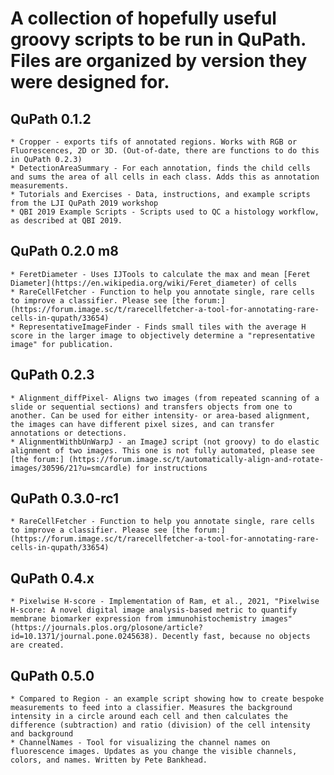 # A collection of hopefully useful groovy scripts to be run in QuPath. Files are organized by version they were designed for.

## QuPath 0.1.2
	* Cropper - exports tifs of annotated regions. Works with RGB or Fluorescences, 2D or 3D. (Out-of-date, there are functions to do this in QuPath 0.2.3)
	* DetectionAreaSummary - For each annotation, finds the child cells and sums the area of all cells in each class. Adds this as annotation measurements.  
	* Tutorials and Exercises - Data, instructions, and example scripts from the LJI QuPath 2019 workshop
	* QBI 2019 Example Scripts - Scripts used to QC a histology workflow, as described at QBI 2019.
	
## QuPath 0.2.0 m8
	* FeretDiameter - Uses IJTools to calculate the max and mean [Feret Diameter](https://en.wikipedia.org/wiki/Feret_diameter) of cells
	* RareCellFetcher - Function to help you annotate single, rare cells to improve a classifier. Please see [the forum:] (https://forum.image.sc/t/rarecellfetcher-a-tool-for-annotating-rare-cells-in-qupath/33654)
	* RepresentativeImageFinder - Finds small tiles with the average H score in the larger image to objectively determine a "representative image" for publication.
	
## QuPath 0.2.3
	* Alignment_diffPixel- Aligns two images (from repeated scanning of a slide or sequential sections) and transfers objects from one to another. Can be used for either intensity- or area-based alignment, the images can have different pixel sizes, and can transfer annotations or detections. 
	* AlignmentWithbUnWarpJ - an ImageJ script (not groovy) to do elastic alignment of two images. This one is not fully automated, please see [the forum:] (https://forum.image.sc/t/automatically-align-and-rotate-images/30596/21?u=smcardle) for instructions


## QuPath 0.3.0-rc1
	* RareCellFetcher - Function to help you annotate single, rare cells to improve a classifier. Please see [the forum:] (https://forum.image.sc/t/rarecellfetcher-a-tool-for-annotating-rare-cells-in-qupath/33654)


## QuPath 0.4.x
	* Pixelwise H-score - Implementation of Ram, et al., 2021, "Pixelwise H-score: A novel digital image analysis-based metric to quantify membrane biomarker expression from immunohistochemistry images" (https://journals.plos.org/plosone/article?id=10.1371/journal.pone.0245638). Decently fast, because no objects are created. 


## QuPath 0.5.0
	* Compared to Region - an example script showing how to create bespoke measurements to feed into a classifier. Measures the background intensity in a circle around each cell and then calculates the difference (subtraction) and ratio (division) of the cell intensity and background
	* ChannelNames - Tool for visualizing the channel names on fluorescence images. Updates as you change the visible channels, colors, and names. Written by Pete Bankhead. 

	
